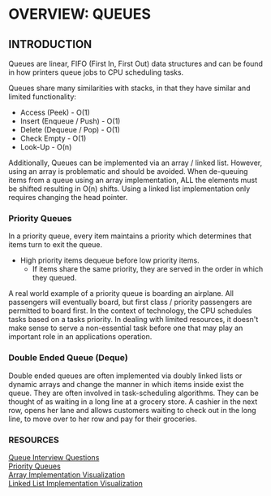 # OVERVIEW: QUEUES
## INTRODUCTION
Queues are linear, FIFO (First In, First Out) data structures and can be found in how printers queue jobs to CPU scheduling tasks.

Queues share many similarities with stacks, in that they have similar and limited functionality:
- Access (Peek) - O(1)
- Insert (Enqueue / Push) - O(1)
- Delete (Dequeue / Pop) - O(1)
- Check Empty - O(1)  
- Look-Up - O(n)  

Additionally, Queues can be implemented via an array / linked list. However, using an array is problematic and 
should be avoided. When de-queuing items from a queue using an array implementation, ALL the elements must be shifted
resulting in O(n) shifts. Using a linked list implementation only requires changing the head pointer.

### Priority Queues
In a priority queue, every item maintains a priority which determines that items turn to exit the queue.
- High priority items dequeue before low priority items.
  - If items share the same priority, they are served in the order in which they queued.  

A real world example of a priority queue is boarding an airplane. All passengers will eventually board, but
first class / priority passengers are permitted to board first. In the context of technology, the CPU schedules tasks
based on a tasks priority. In dealing with limited resources, it doesn't make sense to serve a non-essential task before 
one that may play an important role in an applications operation.

### Double Ended Queue (Deque)
Double ended queues are often implemented via doubly linked lists or dynamic arrays and change the manner in which items inside
exist the queue. They are often involved in task-scheduling algorithms. They can be thought of as waiting in a long line at a grocery store.
A cashier in the next row, opens her lane and allows customers waiting to check out in the long line, to move over to her row and pay for their groceries.
### RESOURCES
[Queue Interview Questions](https://www.geeksforgeeks.org/queue-data-structure/)  
[Priority Queues](https://www.geeksforgeeks.org/priority-queue-set-1-introduction/)  
[Array Implementation Visualization](https://www.cs.usfca.edu/~galles/visualization/QueueArray.html)  
[Linked List Implementation Visualization](https://www.cs.usfca.edu/~galles/visualization/QueueLL.html)  
[]()